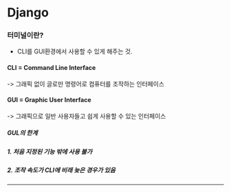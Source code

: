 # Django 

### 터미널이란?

- CLI를 GUI환경에서 사용할 수 있게 해주는 것.



#### CLI = Command Line Interface

-> 그래픽 없이 글로만 명령어로 컴퓨터를 조작하는 인터페이스

#### GUI = Graphic User Interface

-> 그래픽으로 일반 사용자들고 쉽게 사용할 수 있는 인터페이스

#####	GUL의 한계

#####		1. 처음 지정된 기능 밖에 사용 불가

#####		2. 조작 속도가 CLI에 비래 늦은 경우가 있음

------------------------

